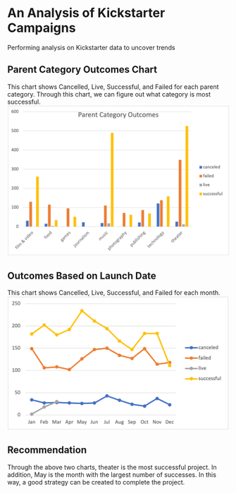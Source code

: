 # An Analysis of Kickstarter Campaigns
Performing analysis on Kickstarter data to uncover trends
## Parent Category Outcomes Chart
This chart shows Cancelled, Live, Successful, and Failed for each parent category.
Through this chart, we can figure out what category is most successful.
![image](https://github.com/YutaiLee/Kickstarters_Analysis/blob/main/Parent%20Category%20Outcomes.png)
## Outcomes Based on Launch Date
This chart shows Cancelled, Live, Successful, and Failed for each month.
![image](https://github.com/YutaiLee/Kickstarters_Analysis/blob/main/Outcomes%20Baseed%20on%20Launch%20Date.png)
## Recommendation 
Through the above two charts, theater is the most successful project. In addition, May is the month with the largest number of successes. In this way, a good strategy can be created to complete the project.
